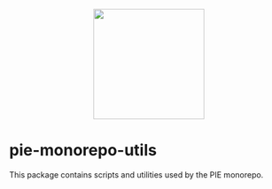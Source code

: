 <p align="center">
  <img align="center" src="../../readme_image.png" height="200" alt="">
</p>

# pie-monorepo-utils

This package contains scripts and utilities used by the PIE monorepo.
